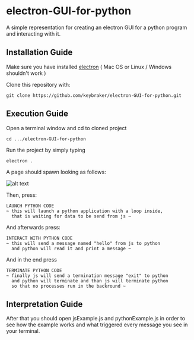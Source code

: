 # electron-GUI-for-python
A simple representation for  creating an electron GUI for a python program and interacting with it.

## Installation Guide

Make sure you have installed [electron](https://electron.atom.io) ( Mac OS or Linux / Windows shouldn't work )

Clone this repository with:
```
git clone https://github.com/keybraker/electron-GUI-for-python.git
```

## Execution Guide

Open a terminal window and cd to cloned project
```
cd .../electron-GUI-for-python
```
Run the project by simply typing
```
electron .
```
A page should spawn looking as follows:

![alt text](https://raw.githubusercontent.com/keybraker/electron-GUI-for-python/master/jsPython.png)

Then, press: 
```
LAUNCH PYTHON CODE
~ this will launch a python application with a loop inside,
  that is waiting for data to be send from js ~
```

And afterwards press: 
```
INTERACT WITH PYTHON CODE
~ this will send a message named "hello" from js to python
  and python will read it and print a message ~
```
And in the end press 
```
TERMINATE PYTHON CODE
~ finally js will send a termination message "exit" to python
  and python will terminate and than js will terminate python
  so that no processes run in the backround ~
```

## Interpretation Guide

After that you should open jsExample.js and pythonExample.js in order to see how the example works and what triggered every message you see in your terminal.
